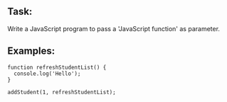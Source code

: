 Task:
-----

Write a JavaScript program to pass a 'JavaScript function' as parameter.

Examples:
---------

```
function refreshStudentList() {
  console.log('Hello');
}

addStudent(1, refreshStudentList);
```
